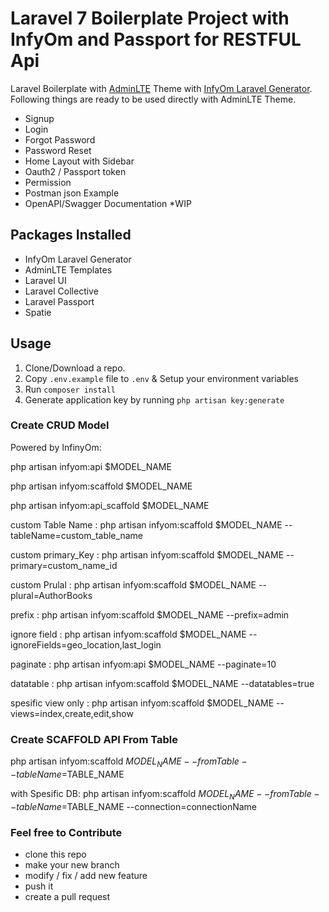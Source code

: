 # Laravel 7 Boilerplate Project with InfyOm and Passport for RESTFUL Api 

Laravel Boilerplate with [AdminLTE](https://adminlte.io/) Theme with [InfyOm Laravel Generator](https://github.com/InfyOmLabs/laravel-generator).
Following things are ready to be used directly with AdminLTE Theme.

- Signup
- Login
- Forgot Password
- Password Reset
- Home Layout with Sidebar
- Oauth2 / Passport token
- Permission
- Postman json Example
- OpenAPI/Swagger Documentation *WIP
## Packages Installed

- InfyOm Laravel Generator
- AdminLTE Templates
- Laravel UI
- Laravel Collective
- Laravel Passport
- Spatie

## Usage

1. Clone/Download a repo.
2. Copy `.env.example` file to `.env` & Setup your environment variables
3. Run `composer install`
4. Generate application key by running `php artisan key:generate`

### Create CRUD Model

Powered by InfinyOm:

php artisan infyom:api $MODEL_NAME

php artisan infyom:scaffold $MODEL_NAME

php artisan infyom:api_scaffold $MODEL_NAME

custom Table Name :
php artisan infyom:scaffold $MODEL_NAME --tableName=custom_table_name

custom primary_Key :
php artisan infyom:scaffold $MODEL_NAME --primary=custom_name_id

custom Prulal :
php artisan infyom:scaffold $MODEL_NAME --plural=AuthorBooks

prefix :
php artisan infyom:scaffold $MODEL_NAME --prefix=admin

ignore field :
php artisan infyom:scaffold $MODEL_NAME --ignoreFields=geo_location,last_login

paginate :
php artisan infyom:api $MODEL_NAME --paginate=10

datatable :
php artisan infyom:scaffold $MODEL_NAME --datatables=true

spesific view only :
php artisan infyom:scaffold $MODEL_NAME --views=index,create,edit,show



### Create SCAFFOLD API From Table 

php artisan infyom:scaffold $MODEL_NAME --fromTable --tableName=$TABLE_NAME

with Spesific DB:
php artisan infyom:scaffold $MODEL_NAME --fromTable --tableName=$TABLE_NAME --connection=connectionName

### Feel free to Contribute
- clone this repo
- make your new branch
- modify / fix / add new feature
- push it
- create a pull request
